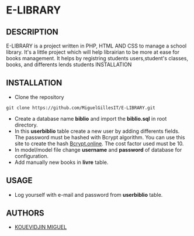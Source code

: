 # E-LIBRARY

## DESCRIPTION
E-LIBRARY is a project written in PHP, HTML AND CSS to manage a school library. It's a little project which will help librairian to be more at ease for books management.
It helps by registring students users,student's classes, books, and differents lends students INSTALLATION

## INSTALLATION
* Clone the repository
```
git clone https://github.com/MiguelGillesIT/E-LIBRARY.git
```

* Create a database name **biblio** and import the **biblio.sql** in root directory.
*  In this  **userbiblio** table create a new user by adding differents fields. The password must be hashed with Bcrypt algorithm. You can use this site to create the hash  [Bcrypt.online](https://bcrypt.online/). The cost factor used must be 10. 
*  In  model/model file change **username** and **password** of database for configuration. 
* Add manually new books in **livre** table.


## USAGE
* Log yourself with e-mail and password from **userbiblio** table.

## AUTHORS

* [KOUEVIDJIN MIGUEL](https://github.com/MiguelGillesIT)
